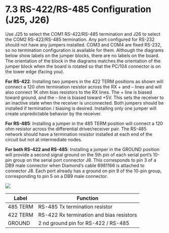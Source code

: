 # 7.3 RS-422/RS-485 Configuration (J25, J26)

Use J25 to select the COM1 RS-422/RS-485 termination and J26 to select the COM2 RS-422/RS-485 termination. Any port configured for RS-232 should not have any jumpers installed. COM3 and COM4 are fixed RS-232, so no termination configuration is available for them. Although the diagrams below show labels on the jumper blocks, there are no labels on the board. The orientation of the block in the diagrams matches the orientation of the jumper block when the board is rotated so that the PC/104 connector is on the lower edge (facing you).&#x20;

**For RS-422**: Installing two jumpers in the 422 TERM positions as shown will connect a 120 ohm termination resistor across the RX + and – lines and will also connect 1K ohm bias resistors to the RX lines. The + line is biased toward ground, and the – line is biased toward +5V. This sets the receiver to an inactive state when the receiver is unconnected. Both jumpers should be installed if termination / biasing is desired. Installing only one jumper will create unpredictable behavior by the receiver.&#x20;

**For RS-485**: Installing a jumper in the 485 TERM position will connect a 120 ohm resistor across the differential driver/receiver pair. The RS-485 network should have a termination resistor installed at each end of the circuit but not at intermediate nodes.&#x20;

**For both RS-422 and RS-485**: Installing a jumper in the GROUND position will provide a second signal ground on the 5th pin of each serial port’s 10-pin group on the serial port connector J8. This corresponds to pin 3 of a DB9 male connector when Diamond’s cable 6981166 is attached to connector J8. Each port already has a ground on pin 9 of the 10-pin group, corresponding to pin 5 on a DB9 male connector.

![](broken-reference)

| Label    | Function                                 |
| -------- | ---------------------------------------- |
| 485 TERM | RS-485 Tx termination resistor           |
| 422 TERM | RS-422 Rx termination and bias resistors |
| GROUND   | 2 nd ground pin for RS-422 / RS-485      |

